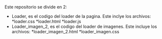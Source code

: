 Este repositorio se divide en 2:
- Loader, es el codigo del loader de la pagina.
Este inclye los archivos:
*loader.css
*loader.html
*loader.js
- Loader_imagen_2,  es el codigo del loader de imagenes.
Este incluye los archivos:
*loader_imagen_2.html
*loader_imagen.css
